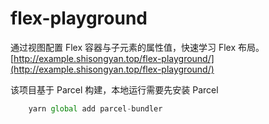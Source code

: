 # flex-playground

通过视图配置 Flex 容器与子元素的属性值，快速学习 Flex 布局。
[http://example.shisongyan.top/flex-playground/](http://example.shisongyan.top/flex-playground/)


该项目基于 Parcel 构建，本地运行需要先安装 Parcel

```js
    yarn global add parcel-bundler
```